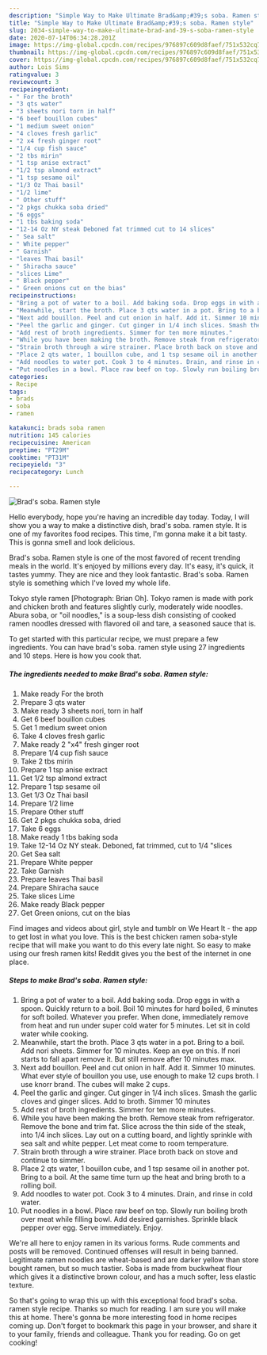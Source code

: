 ```yaml
---
description: "Simple Way to Make Ultimate Brad&amp;#39;s soba. Ramen style"
title: "Simple Way to Make Ultimate Brad&amp;#39;s soba. Ramen style"
slug: 2034-simple-way-to-make-ultimate-brad-and-39-s-soba-ramen-style
date: 2020-07-14T06:34:28.201Z
image: https://img-global.cpcdn.com/recipes/976897c609d8faef/751x532cq70/brads-soba-ramen-style-recipe-main-photo.jpg
thumbnail: https://img-global.cpcdn.com/recipes/976897c609d8faef/751x532cq70/brads-soba-ramen-style-recipe-main-photo.jpg
cover: https://img-global.cpcdn.com/recipes/976897c609d8faef/751x532cq70/brads-soba-ramen-style-recipe-main-photo.jpg
author: Lois Sims
ratingvalue: 3
reviewcount: 3
recipeingredient:
- " For the broth"
- "3 qts water"
- "3 sheets nori torn in half"
- "6 beef bouillon cubes"
- "1 medium sweet onion"
- "4 cloves fresh garlic"
- "2 x4 fresh ginger root"
- "1/4 cup fish sauce"
- "2 tbs mirin"
- "1 tsp anise extract"
- "1/2 tsp almond extract"
- "1 tsp sesame oil"
- "1/3 Oz Thai basil"
- "1/2 lime"
- " Other stuff"
- "2 pkgs chukka soba dried"
- "6 eggs"
- "1 tbs baking soda"
- "12-14 Oz NY steak Deboned fat trimmed cut to 14 slices"
- " Sea salt"
- " White pepper"
- " Garnish"
- "leaves Thai basil"
- " Shiracha sauce"
- "slices Lime"
- " Black pepper"
- " Green onions cut on the bias"
recipeinstructions:
- "Bring a pot of water to a boil. Add baking soda. Drop eggs in with a spoon. Quickly return to a boil. Boil 10 minutes for hard boiled, 6 minutes for soft boiled. Whatever you prefer. When done, immediately remove from heat and run under super cold water for 5 minutes. Let sit in cold water while cooking."
- "Meanwhile, start the broth. Place 3 qts water in a pot. Bring to a boil. Add nori sheets. Simmer for 10 minutes. Keep an eye on this. If nori starts to fall apart remove it. But still remove after 10 minutes max."
- "Next add bouillon. Peel and cut onion in half. Add it. Simmer 10 minutes. What ever style of bouillon you use, use enough to make 12 cups broth. I use knorr brand. The cubes will make 2 cups."
- "Peel the garlic and ginger. Cut ginger in 1/4 inch slices. Smash the garlic cloves and ginger slices. Add to broth. Simmer 10 minutes"
- "Add rest of broth ingredients. Simmer for ten more minutes."
- "While you have been making the broth. Remove steak from refrigerator. Remove the bone and trim fat. Slice across the thin side of the steak, into 1/4 inch slices. Lay out on a cutting board, and lightly sprinkle with sea salt and white pepper. Let meat come to room temperature."
- "Strain broth through a wire strainer. Place broth back on stove and continue to simmer."
- "Place 2 qts water, 1 bouillon cube, and 1 tsp sesame oil in another pot. Bring to a boil. At the same time turn up the heat and bring broth to a rolling boil."
- "Add noodles to water pot. Cook 3 to 4 minutes. Drain, and rinse in cold water."
- "Put noodles in a bowl. Place raw beef on top. Slowly run boiling broth over meat while filling bowl. Add desired garnishes. Sprinkle black pepper over egg. Serve immediately. Enjoy."
categories:
- Recipe
tags:
- brads
- soba
- ramen

katakunci: brads soba ramen 
nutrition: 145 calories
recipecuisine: American
preptime: "PT29M"
cooktime: "PT31M"
recipeyield: "3"
recipecategory: Lunch

---
```



![Brad&#39;s soba. Ramen style](https://img-global.cpcdn.com/recipes/976897c609d8faef/751x532cq70/brads-soba-ramen-style-recipe-main-photo.jpg)

Hello everybody, hope you're having an incredible day today. Today, I will show you a way to make a distinctive dish, brad&#39;s soba. ramen style. It is one of my favorites food recipes. This time, I'm gonna make it a bit tasty. This is gonna smell and look delicious.

Brad&#39;s soba. Ramen style is one of the most favored of recent trending meals in the world. It's enjoyed by millions every day. It's easy, it's quick, it tastes yummy. They are nice and they look fantastic. Brad&#39;s soba. Ramen style is something which I've loved my whole life.

Tokyo style ramen [Photograph: Brian Oh]. Tokyo ramen is made with pork and chicken broth and features slightly curly, moderately wide noodles. Abura soba, or &#34;oil noodles,&#34; is a soup-less dish consisting of cooked ramen noodles dressed with flavored oil and tare, a seasoned sauce that is.


To get started with this particular recipe, we must prepare a few ingredients. You can have brad&#39;s soba. ramen style using 27 ingredients and 10 steps. Here is how you cook that.

<!--inarticleads1-->

##### The ingredients needed to make Brad&#39;s soba. Ramen style:

1. Make ready  For the broth
1. Prepare 3 qts water
1. Make ready 3 sheets nori, torn in half
1. Get 6 beef bouillon cubes
1. Get 1 medium sweet onion
1. Take 4 cloves fresh garlic
1. Make ready 2 &#34;x4&#34; fresh ginger root
1. Prepare 1/4 cup fish sauce
1. Take 2 tbs mirin
1. Prepare 1 tsp anise extract
1. Get 1/2 tsp almond extract
1. Prepare 1 tsp sesame oil
1. Get 1/3 Oz Thai basil
1. Prepare 1/2 lime
1. Prepare  Other stuff
1. Get 2 pkgs chukka soba, dried
1. Take 6 eggs
1. Make ready 1 tbs baking soda
1. Take 12-14 Oz NY steak. Deboned, fat trimmed, cut to 1/4 &#34;slices
1. Get  Sea salt
1. Prepare  White pepper
1. Take  Garnish
1. Prepare leaves Thai basil
1. Prepare  Shiracha sauce
1. Take slices Lime
1. Make ready  Black pepper
1. Get  Green onions, cut on the bias


Find images and videos about girl, style and tumblr on We Heart It - the app to get lost in what you love. This is the best chicken ramen soba-style recipe that will make you want to do this every late night. So easy to make using our fresh ramen kits! Reddit gives you the best of the internet in one place. 

<!--inarticleads2-->

##### Steps to make Brad&#39;s soba. Ramen style:

1. Bring a pot of water to a boil. Add baking soda. Drop eggs in with a spoon. Quickly return to a boil. Boil 10 minutes for hard boiled, 6 minutes for soft boiled. Whatever you prefer. When done, immediately remove from heat and run under super cold water for 5 minutes. Let sit in cold water while cooking.
1. Meanwhile, start the broth. Place 3 qts water in a pot. Bring to a boil. Add nori sheets. Simmer for 10 minutes. Keep an eye on this. If nori starts to fall apart remove it. But still remove after 10 minutes max.
1. Next add bouillon. Peel and cut onion in half. Add it. Simmer 10 minutes. What ever style of bouillon you use, use enough to make 12 cups broth. I use knorr brand. The cubes will make 2 cups.
1. Peel the garlic and ginger. Cut ginger in 1/4 inch slices. Smash the garlic cloves and ginger slices. Add to broth. Simmer 10 minutes
1. Add rest of broth ingredients. Simmer for ten more minutes.
1. While you have been making the broth. Remove steak from refrigerator. Remove the bone and trim fat. Slice across the thin side of the steak, into 1/4 inch slices. Lay out on a cutting board, and lightly sprinkle with sea salt and white pepper. Let meat come to room temperature.
1. Strain broth through a wire strainer. Place broth back on stove and continue to simmer.
1. Place 2 qts water, 1 bouillon cube, and 1 tsp sesame oil in another pot. Bring to a boil. At the same time turn up the heat and bring broth to a rolling boil.
1. Add noodles to water pot. Cook 3 to 4 minutes. Drain, and rinse in cold water.
1. Put noodles in a bowl. Place raw beef on top. Slowly run boiling broth over meat while filling bowl. Add desired garnishes. Sprinkle black pepper over egg. Serve immediately. Enjoy.


We&#39;re all here to enjoy ramen in its various forms. Rude comments and posts will be removed. Continued offenses will result in being banned. Legitimate ramen noodles are wheat-based and are darker yellow than store bought ramen, but so much tastier. Soba is made from buckwheat flour which gives it a distinctive brown colour, and has a much softer, less elastic texture. 

So that's going to wrap this up with this exceptional food brad&#39;s soba. ramen style recipe. Thanks so much for reading. I am sure you will make this at home. There's gonna be more interesting food in home recipes coming up. Don't forget to bookmark this page in your browser, and share it to your family, friends and colleague. Thank you for reading. Go on get cooking!
